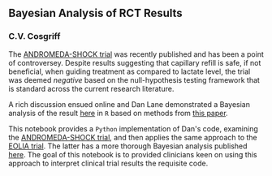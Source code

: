 ## Bayesian Analysis of RCT Results
### C.V. Cosgriff

The [ANDROMEDA-SHOCK trial](https://jamanetwork.com/journals/jama/fullarticle/2724361) was recently published and has been a point of controversey. Despite results suggesting that capillary refill is safe, if not beneficial, when guiding treatment as compared to lactate level, the trial was deemed _negative_ based on the null-hypothesis testing framework that is standard across the current research literature.

A rich discussion ensued online and Dan Lane demonstrated a Bayesian analysis of the result [here](https://discourse.datamethods.org/t/andromeda-shock-or-how-to-intepret-hr-0-76-95-ci-0-55-1-02-p-0-06/1349/20) in `R` based on methods from [this paper](https://doi.org/10.1016/j.jclinepi.2008.07.006).

This notebook provides a `Python` implementation of Dan's code, examining the [ANDROMEDA-SHOCK trial](https://jamanetwork.com/journals/jama/fullarticle/2724361), and then applies the same approach to the [EOLIA trial](https://www.nejm.org/doi/full/10.1056/NEJMoa1800385). The latter has a more thorough Bayesian analysis published [here](https://www.ncbi.nlm.nih.gov/pubmed/30347031). The goal of this notebook is to provided clinicians keen on using this approach to interpret clinical trial results the requisite code.
